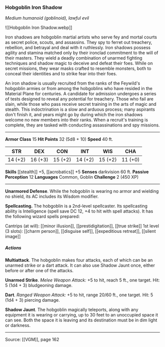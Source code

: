 ### Hobgoblin Iron Shadow
_Medium humanoid (goblinoid), lawful evil_

![[Hobgoblin Iron Shadow.webp]]

Iron shadows are hobgoblin martial artists who serve fey and mortal courts as secret police, scouts, and assassins. They spy to ferret out treachery, rebellion, and betrayal and deal with it ruthlessly. Iron shadows possess agility and stamina matched only by their ironclad commitment to the will of their masters. They wield a deadly combination of unarmed fighting techniques and shadow magic to deceive and defeat their foes. While on secret missions, they wear masks crafted to resemble monsters, both to conceal their identities and to strike fear into their foes.

An iron shadow is usually recruited from the ranks of the Feywild's hobgoblin armies or from among the hobgoblins who have resided in the Material Plane for centuries. A candidate for admission undergoes a series of tests designed to reveal any potential for treachery. Those who fail are slain, while those who pass receive secret training in the arts of magic and stealth. This indoctrination is a slow and arduous process; many aspirants don't finish it, and years might go by during which the iron shadows welcome no new members into their ranks. When a recruit's training is complete, they are tasked with conducting assassinations and spy missions.



---

**Armor Class** 15
**Hit Points** 32 (5d8 + 10)
**Speed** 40 ft.

| STR     | DEX     | CON     | INT     | WIS     | CHA     |
|---------|---------|---------|---------|---------|---------|
| 14 (+2) | 16 (+3) | 15 (+2) | 14 (+2) | 15 (+2) | 11 (+0) |

**Skills** [[stealth]] +5, [[acrobatics]] +5
**Senses** darkvision 60 ft.
**Passive Perception** 12
**Languages** Common, Goblin
**Challenge** 2 (450 XP)

---

**Unarmored Defense**. While the hobgoblin is wearing no armor and wielding no shield, its AC includes its Wisdom modifier.

**Spellcasting.** The hobgoblin is a 2nd-level spellcaster. Its spellcasting ability is Intelligence (spell save DC 12, +4 to hit with spell attacks). It has the following wizard spells prepared:

Cantrips (at will): [[minor illusion]], [[prestidigitation]], [[true strike]]
1st level (3 slots): [[charm person]], [[disguise self]], [[expeditious retreat]], [[silent image]]

##### Actions
**Multiattack**. The hobgoblin makes four attacks, each of which can be an unarmed strike or a dart attack. It can also use Shadow Jaunt once, either before or after one of the attacks.

**Unarmed Strike**. _Melee Weapon Attack:_ +5 to hit, reach 5 ft., one target. Hit: 5 (1d4 + 3) bludgeoning damage.

**Dart**. _Ranged Weapon Attack:_ +5 to hit, range 20/60 ft., one target. Hit: 5 (1d4 + 3) piercing damage.

**Shadow Jaunt**. The hobgoblin magically teleports, along with any equipment it is wearing or carrying, up to 30 feet to an unoccupied space it can see. Both the space it is leaving and its destination must be in dim light or darkness.


---

Source: [[VGM]], page 162